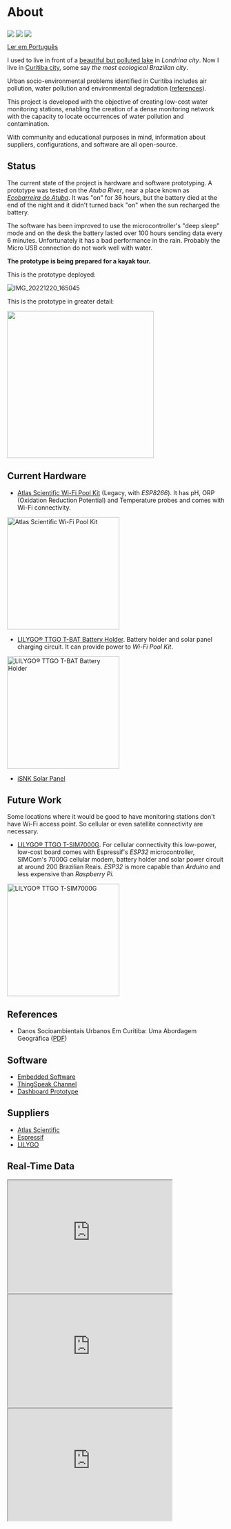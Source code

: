 # About

<img src="https://raw.githubusercontent.com/dirceu-jr/igapo/master/readme_files/nature_people_FILL0_wght400_GRAD0_opsz48.svg" align="middle"> <img src="https://raw.githubusercontent.com/dirceu-jr/igapo/master/readme_files/water_FILL0_wght400_GRAD0_opsz48.svg" align="middle"> <img src="https://raw.githubusercontent.com/dirceu-jr/igapo/master/readme_files/antenna_FILL0_wght400_GRAD0_opsz48.svg" align="middle">

[Ler em Português](https://dirceu-jr.github.io/igapo/README.pt-BR)

I used to live in front of a [beautiful but polluted lake](https://pt.wikipedia.org/wiki/Ficheiro:Lago_Igap%C3%B3_Londrina.jpg) in _Londrina city_. Now I live in [Curitiba city](https://en.wikipedia.org/wiki/Curitiba), some say _the most ecological Brazilian city_.

Urban socio-environmental problems identified in Curitiba includes air pollution, water pollution and environmental degradation ([references](#references)).

This project is developed with the objective of creating low-cost water monitoring stations, enabling the creation of a dense monitoring network with the capacity to locate occurrences of water pollution and contamination.

With community and educational purposes in mind, information about suppliers, configurations, and software are all open-source.

## Status

The current state of the project is hardware and software prototyping. A prototype was tested on the _Atuba River_, near a place known as [_Ecobarreira do Atuba_](https://www.instagram.com/ecobarreiradiegosaldanha/). It was "on" for 36 hours, but the battery died at the end of the night and it didn't turned back "on" when the sun recharged the battery.

The software has been improved to use the microcontroller's "deep sleep" mode and on the desk the battery lasted over 100 hours sending data every 6 minutes. Unfortunately it has a bad performance in the rain. Probably the Micro USB connection do not work well with water.

**The prototype is being prepared for a kayak tour.**

This is the prototype deployed:

![IMG_20221220_165045](https://user-images.githubusercontent.com/20571/212798906-fd5728bf-b791-455d-8456-79cf07689e0c.jpg)

This is the prototype in greater detail:

<img src="https://user-images.githubusercontent.com/20571/212799501-3fa20d3c-de6e-48f0-9699-e0ce9b30915b.jpg" width="340">

## Current Hardware

- [Atlas Scientific Wi-Fi Pool Kit](https://atlas-scientific.com/kits/wi-fi-pool-kit/) (Legacy, with _ESP8266_). It has pH, ORP (Oxidation Reduction Potential) and Temperature probes and comes with Wi-Fi connectivity.

<a target="_blank" href="https://atlas-scientific.com/kits/wi-fi-pool-kit/"><img alt="Atlas Scientific Wi-Fi Pool Kit" width="260" src="https://raw.githubusercontent.com/dirceu-jr/igapo/master/readme_files/wi-fi-pk01.jpeg"></a>

- [LILYGO® TTGO T-BAT Battery Holder](https://pt.aliexpress.com/item/4001156737871.html). Battery holder and solar panel charging circuit. It can provide power to _Wi-Fi Pool Kit_.

<a target="_blank" href="https://pt.aliexpress.com/item/4001156737871.html"><img alt="LILYGO® TTGO T-BAT Battery Holder" width="260" src="https://raw.githubusercontent.com/dirceu-jr/igapo/master/readme_files/lilygo-ttgo-t-bat.webp"></a>

- [iSNK Solar Panel](https://pt.aliexpress.com/store/3877081)

## Future Work

Some locations where it would be good to have monitoring stations don't have Wi-Fi access point. So cellular or even satellite connectivity are necessary.

- [LILYGO® TTGO T-SIM7000G](https://pt.aliexpress.com/item/4000542688096.html). For cellular connectivity this low-power, low-cost board comes with Espressif's _ESP32_ microcontroller, SIMCom's 7000G cellular modem, battery holder and solar power circuit at around 200 Brazilian Reais. _ESP32_ is more capable than _Arduino_ and less expensive than _Raspberry Pi_.

<a target="_blank" href="https://pt.aliexpress.com/item/4000542688096.html"><img alt="LILYGO® TTGO T-SIM7000G" width="260" src="https://raw.githubusercontent.com/dirceu-jr/igapo/master/readme_files/lilygo-t-sim7000g.webp"></a>

## References

- Danos Socioambientais Urbanos Em Curitiba: Uma Abordagem Geográfica ([PDF](https://github.com/dirceu-jr/igapo/blob/master/references/danos-socioambientais-urbanos-em-curitiba-uma-abordagem-geografica.pdf))

## Software

- [Embedded Software](https://github.com/dirceu-jr/igapo/blob/main/firmware/legacy_pool_kit/legacy_pool_kit.ino)
- [ThingSpeak Channel](https://thingspeak.com/channels/1956479/)
- [Dashboard Prototype](https://dirceu-jr.github.io/igapo/dashboard/)

## Suppliers

- [Atlas Scientific](https://atlas-scientific.com/)
- [Espressif](https://www.espressif.com/)
- [LILYGO](https://pt.aliexpress.com/store/2090076)

## Real-Time Data

<iframe width="380" height="260" src="https://thingspeak.com/channels/1956479/charts/1?bgcolor=%23ffffff&color=%23d62020&dynamic=true&results=60&title=pH&type=line&width=380"></iframe>

<iframe width="380" height="260" src="https://thingspeak.com/channels/1956479/charts/2?bgcolor=%23ffffff&color=%23d62020&dynamic=true&results=60&title=ORP&type=line&width=380"></iframe>

<iframe width="380" height="260" src="https://thingspeak.com/channels/1956479/charts/3?bgcolor=%23ffffff&color=%23d62020&dynamic=true&results=60&title=Temp&type=line&width=380"></iframe>
